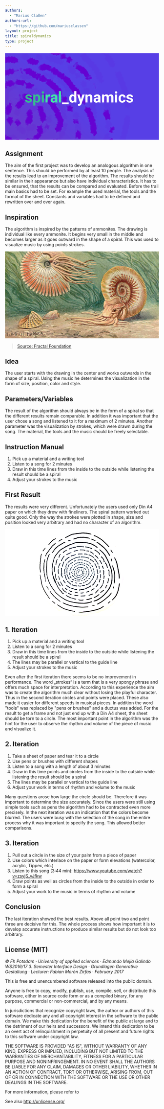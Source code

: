 ```yaml
--- 
authors: 
  - "Marius Claßen"
authors-url: 
  - "https://github.com/mariusclassen"
layout: project
title: spiraldynamics
type: project
---
```


![](./splash.png)

## Assignment
The aim of the first project was to develop an analogous algorithm in one sentence. This should be performed by at least 10 people. The analysis of the results lead to an improvement of the algorithm. The results should be similar in their appearance but also have individual characteristics. It has to be ensured, that the results can be compared and evaluated. Before the trail main basics had to be set. For example the used material, the tools and the format of the sheet. Constants and variables had to be defined and rewritten over and over again.


## Inspiration
The algorithm is inspired by the patterns of ammonites. The drawing is individual like every ammonite. It begins very small in the middle and becomes larger as it goes outward in the shape of a spiral. This was used to visualize music by using points strokes.


![](./ammonite.png)
>[Source: Fractal Foundation](http://www.copyrightexpired.com/Heinrich_Harder/ammonoid.html)

## Idea
The user starts with the drawing in the center and works outwards in the shape of a spiral. Using the music he determines the visualization in the form of size, position, color and style.

## Parameters/Variables
The result of the algorithm should always be in the form of a spiral so that the different results remain comparable. In addition it was important that the user chose a song and listened to it for a maximum of 2 minutes. Another parameter was the visualization by strokes, which were drawn during the song.
The material, the tools and the music should be freely selectable. 

## Instruction Manual
1. Pick up a material and a writing tool
2. Listen to a song for 2 minutes
3. Draw in this time lines from the inside to the outside while listening the result should be a spiral
4. Adjust your strokes to the music

## First Result
The results were very different. Unfortunately the users used only Din A4 paper on which they drew with fineliners.
The spiral pattern worked out quite good. Only the way the strokes were plotted in shape, size and position looked very arbitrary and had no character of an algorithm.

![](./ergebnis_1.png)

## 1. Iteration
1. Pick up a material and a writing tool
2. Listen to a song for 2 minutes
3. Draw in this time lines from the inside to the outside while listening the result should be a spiral
4. The lines may be parallel or vertical to the guide line
5. Adjust your strokes to the music

Even after the first iteration there seems to be no improvement in performance. The word „strokes“ is a term that is a very spongy phrase and offers much space for interpretation. According to this experience the aim was to create the algorithm much clear without losing the playful character. Thus in the second iteration circles and points were placed. These also made it easier for different speeds in musical pieces. In addition the word "tools" was replaced by "pens or brushes" and a ductus was added. For the result to get a frame and not just end up with a Din A4 sheet, the sheet should be torn to a circle. The most important point in the algorithm was the hint for the user to observe the rhythm and volume of the piece of music and visualize it.


## 2. Iteration
1. Take a sheet of paper and tear it to a circle
2. Use pens or brushes with different shapes
3. Listen to a song with a length of about 3 minutes
4. Draw in this time points and circles from the inside to the outside while listening the result should be a spiral
5. The lines may be parallel or vertical to the guide line
6. Adjust your work in terms of rhythm and volume to the music

Many questions arose how large the circle should be. Therefore it was important to determine the size accurately. Since the users were still using simple tools such as pens the algorithm had to be contracted even more precisely. In the next iteration was an indication that the colors become blurred. The users were busy with the selection of the song in the entire process why it was important to specify the song. This allowed better comparisons.


## 3. Iteration
1. Pull out a circle in the size of your palm from a piece of paper
2. Use colors which interlace on the paper or form elevations (watercolor, acrylic, Tippex, etc.)
3. Listen to this song (3:44 min): https://www.youtube.com/watch?v=zsyjS_vJfkw
4. Draw points as well as circles from the inside to the outside in order to form a spiral
5. Adjust your work to the music in terms of rhythm and volume

## Conclusion
The last iteration showed the best results. Above all point two and point three are decisive for this. The whole process shows how important it is to develop accurate instructions to produce similar results but do not look too arbitrary.

## License (MIT)

_© Fh Potsdam · University of applied sciences · Edmundo Mejia Galindo WS2016/17 3. Semester Interface Design · Grundlagen Generative Gestaltung · Lecturer: Fabian Morón Zirfas · February 2017_

This is free and unencumbered software released into the public domain.

Anyone is free to copy, modify, publish, use, compile, sell, or
distribute this software, either in source code form or as a compiled binary, for any purpose, commercial or non-commercial, and by any means.

In jurisdictions that recognize copyright laws, the author or authors of this software dedicate any and all copyright interest in the software to the public domain. We make this dedication for the benefit of the public at large and to the detriment of our heirs and successors. We intend this dedication to be an overt act of relinquishment in perpetuity of all present and future rights to this software under copyright law.

THE SOFTWARE IS PROVIDED "AS IS", WITHOUT WARRANTY OF ANY KIND,
EXPRESS OR IMPLIED, INCLUDING BUT NOT LIMITED TO THE WARRANTIES OF MERCHANTABILITY, FITNESS FOR A PARTICULAR PURPOSE AND NONINFRINGEMENT. IN NO EVENT SHALL THE AUTHORS BE LIABLE FOR ANY CLAIM, DAMAGES OR OTHER LIABILITY, WHETHER IN AN ACTION OF CONTRACT, TORT OR OTHERWISE, ARISING FROM, OUT OF OR IN CONNECTION WITH THE SOFTWARE OR THE USE OR OTHER DEALINGS IN THE SOFTWARE.

For more information, please refer to

See also http://unlicense.org/

